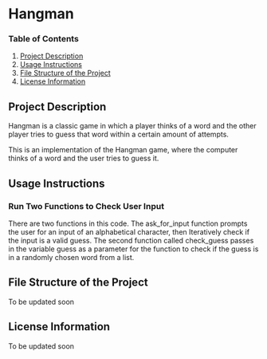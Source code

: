 # Hangman


### Table of Contents
1. [Project Description](#project-description)
2. [Usage Instructions](#usage-instructions)
3. [File Structure of the Project](#file-structure-of-the-project)
4. [License Information](#license-information)
<!--  - [Subsection 1.1](#subsection-1.1) 
    - [Subsection 1.2](#subsection-1.2)-->
## Project Description
Hangman is a classic game in which a player thinks of a word and the other player tries to guess that word within a certain amount of attempts.

This is an implementation of the Hangman game, where the computer thinks of a word and the user tries to guess it. 

## Usage Instructions

### Run Two Functions to Check User Input
There are two functions in this code.  The ask_for_input function prompts the user for an input of an alphabetical character, then Iteratively check if the input is a valid guess. The second function called check_guess passes in the variable guess as a parameter for the function to check if the guess is in a randomly chosen word from a list.

## File Structure of the Project
To be updated soon
## License Information
To be updated soon